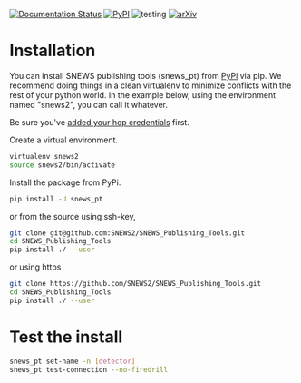 [![Documentation Status](https://readthedocs.org/projects/snews-publishing-tools/badge/?version=latest)](https://snews-publishing-tools.readthedocs.io/en/latest/?badge=latest)
[![PyPI](https://img.shields.io/pypi/v/snews_pt)](https://pypi.org/project/snews_pt/)
![testing](https://github.com/SNEWS2/SNEWS_Publishing_Tools/actions/workflows/ubuntu22-py311-312.yml/badge.svg)
[![arXiv](https://img.shields.io/badge/arXiv-1234.56789-b31b1b.svg)](https://arxiv.org/abs/2406.17743)

# Installation

You can install SNEWS publishing tools (snews_pt) from [PyPi](https://pypi.org/project/snews-pt/) via pip.  We recommend doing things in a clean virtualenv to minimize conflicts with the rest of your python world.  In the example below, using the environment named "snews2", you can call it whatever.

Be sure you've [added your hop credentials](https://snews-publishing-tools.readthedocs.io/en/latest/user/quickstart.html) first.

Create a virtual environment.
```bash
virtualenv snews2
source snews2/bin/activate
```

Install the package from PyPi.
```bash
pip install -U snews_pt
```

or from the source using ssh-key,
```bash
git clone git@github.com:SNEWS2/SNEWS_Publishing_Tools.git
cd SNEWS_Publishing_Tools
pip install ./ --user
```

or using https
```bash
git clone https://github.com/SNEWS2/SNEWS_Publishing_Tools.git
cd SNEWS_Publishing_Tools
pip install ./ --user
```

# Test the install
```bash
snews_pt set-name -n [detector]
snews_pt test-connection --no-firedrill
```
